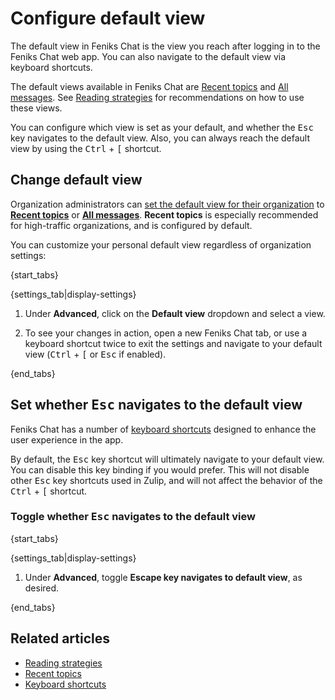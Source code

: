 # Configure default view

The default view in Feniks Chat is the view you reach after logging in
to the Feniks Chat web app. You can also navigate to the default view via
keyboard shortcuts.

The default views available in Feniks Chat are
[Recent topics](/help/recent-topics) and
[All messages](/help/reading-strategies#all-messages). See
[Reading strategies](/help/reading-strategies) for recommendations
on how to use these views.

You can configure which view is set as your default, and whether
the <kbd>Esc</kbd> key navigates to the default view. Also, you can
always reach the default view by using the <kbd>Ctrl</kbd> + <kbd>[</kbd>
shortcut.

## Change default view

Organization administrators can [set the default view for their
organization](/help/configure-default-new-user-settings) to
[**Recent topics**](/help/recent-topics) or
[**All messages**](/help/reading-strategies#all-messages).
**Recent topics** is especially recommended for high-traffic
organizations, and is configured by default.

You can customize your personal default view regardless of
organization settings:

{start_tabs}

{settings_tab|display-settings}

1. Under **Advanced**, click on the **Default view** dropdown
   and select a view.

1. To see your changes in action, open a new Feniks Chat tab, or use a keyboard
   shortcut twice to exit the settings and navigate to your default view
   (<kbd>Ctrl</kbd> + <kbd>[</kbd> or <kbd>Esc</kbd> if enabled).

[configure-esc]: /help/configure-default-view#set-whether-esc-navigates-to-the-default-view

{end_tabs}

## Set whether <kbd>Esc</kbd> navigates to the default view

Feniks Chat has a number of [keyboard shortcuts](/help/keyboard-shortcuts)
designed to enhance the user experience in the app.

By default, the <kbd>Esc</kbd> key shortcut will ultimately navigate to
your default view. You can disable this key binding if you would prefer.
This will not disable other <kbd>Esc</kbd> key shortcuts used in Zulip,
and will not affect the behavior of the <kbd>Ctrl</kbd> + <kbd>[</kbd>
shortcut.

### Toggle whether <kbd>Esc</kbd> navigates to the default view

{start_tabs}

{settings_tab|display-settings}

1. Under **Advanced**, toggle **Escape key navigates to
   default view**, as desired.

{end_tabs}

## Related articles

* [Reading strategies](/help/reading-strategies)
* [Recent topics](/help/recent-topics)
* [Keyboard shortcuts](/help/keyboard-shortcuts)
